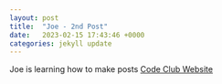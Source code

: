```yaml
---
layout: post
title:  "Joe - 2nd Post"
date:   2023-02-15 17:43:46 +0000
categories: jekyll update
---
```

Joe is learning how to make posts
[Code Club Website](https://lichfield-code-club.github.io/)
